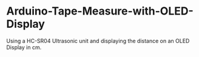 # Arduino-Tape-Measure-with-OLED-Display
Using a HC-SR04 Ultrasonic unit and displaying the distance on an OLED Display in cm.
